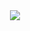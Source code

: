 <div align="center">
  <a href="https://MSR506.github.io/ohhh/">
    <img src="https://img.shields.io/badge/•_ _ _ _ _Open_MENU_ _ _ _ _•-5c6bc0">
  </a>
</div>
